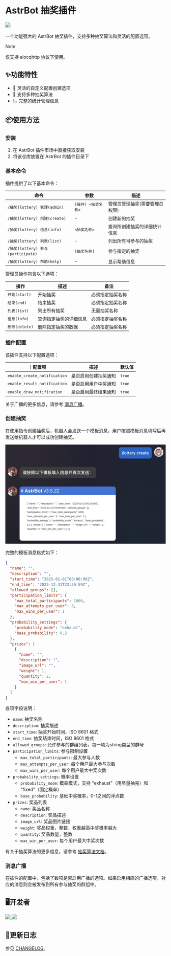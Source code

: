 # AstrBot 抽奖插件

![](https://count.getloli.com/@lottery?name=lottery&theme=booru-jaypee&padding=7&offset=0&align=top&scale=1&pixelated=1&darkmode=auto)

一个功能强大的 AstrBot 抽奖插件，支持多种抽奖算法和灵活的配置选项。

> [!NOTE]
> 
> 仅支持 aiocqhttp 协议下使用。

## ✨功能特性

- 🎲 灵活的自定义配置创建选项
- 🎯 支持多种抽奖算法
- 📉 完整的统计管理信息

## 📦使用方法

### 安装

1. 在 AstrBot 插件市场中直接获取安装
2. 将该仓库放置在 AstrBot 的插件目录下

### 基本命令

插件提供了以下基本命令：

| 命令 | 参数 | 描述 |
| ---- | ---- | ---- |
| `/抽奖(lottery) 管理(admin)` | `[操作] <抽奖名称>` | 管理员管理抽奖(需要管理员权限) |
| `/抽奖(lottery) 创建(create)` | - | 创建新的抽奖 |
| `/抽奖(lottery) 信息(info)` | `<抽奖名称>` | 查询所创建抽奖的详细统计信息 |
| `/抽奖(lottery) 列表(list)` | - | 列出所有可参与的抽奖 |
| `/抽奖(lottery) 参与(participate)` | `[抽奖名称]` | 参与指定的抽奖 |
| `/抽奖(lottery) 帮助(help)` | - | 显示帮助信息 |

管理员操作包含以下选项：

| 操作 | 描述 | 备注 |
| ---- | ---- | ---- |
| `开始(start)` | 开始抽奖 | 必须指定抽奖名称 |
| `结束(end)` | 结束抽奖 | 必须指定抽奖名称 |
| `列表(list)` | 列出所有抽奖 | 无需抽奖名称 |
| `信息(info)` | 查询指定抽奖的详细信息 | 必须指定抽奖名称 |
| `删除(delete)` | 删除指定抽奖的数据 | 必须指定抽奖名称 |

### 插件配置

该插件支持以下配置选项：

｜配置项 | 描述 | 默认值 |
| ---- | ---- | ---- |
| `enable_create_notification` | 是否启用创建抽奖通知 | `true` |
| `enable_result_notification` | 是否启用用户中奖通知 | `true` |
| `enable_draw_notification` | 是否启用最终结果通知 | `true` |

关于广播的更多信息，请参考 [消息广播](#消息广播)。

### 创建抽奖

在使用指令创建抽奖后，机器人会发送一个模板消息，用户按照模板消息填写后再发送给机器人才可以成功创建抽奖。

![](docs/create_template.png)

完整的模板消息格式如下：

```json
{
  "name": "",
  "description": "",
  "start_time": "2025-01-01T00:00:00Z",
  "end_time": "2025-12-31T23:59:59Z",
  "allowed_groups": [],
  "participation_limits": {
    "max_total_participants": 1000,
    "max_attempts_per_user": 3,
    "max_wins_per_user": 1
  },
  "probability_settings": {
    "probability_mode": "exhaust",
    "base_probability": 0.2
  },
  "prizes": [
    {
      "name": "",
      "description": "",
      "image_url": "",
      "weight": 1,
      "quantity": 2,
      "max_win_per_user": 1
    }
  ]
}
```

各项字段说明：
- `name`: 抽奖名称
- `description`: 抽奖描述
- `start_time`: 抽奖开始时间，ISO 8601 格式
- `end_time`: 抽奖结束时间，ISO 8601 格式
- `allowed_groups`: 允许参与的群组列表，每一项为string类型的群号
- `participation_limits`: 参与限制设置
  - `max_total_participants`: 最大参与人数
  - `max_attempts_per_user`: 每个用户最大参与次数
  - `max_wins_per_user`: 每个用户最大中奖次数
- `probability_settings`: 概率设置
  - `probability_mode`: 概率模式，支持 "exhaust"（用尽量抽完）和 "fixed"（固定概率）
  - `base_probability`: 基础中奖概率，0-1之间的浮点数
- `prizes`: 奖品列表
  - `name`: 奖品名称
  - `description`: 奖品描述
  - `image_url`: 奖品图片链接
  - `weight`: 奖品权重，整数，权重越高中奖概率越大
  - `quantity`: 奖品数量，整数
  - `max_win_per_user`: 每个用户最大中奖次数

有关于抽奖算法的更多信息，请参考 [抽奖算法文档](docs/ALGORITHMS.md)。

### 消息广播

在插件的配置中，包括了数项是否启用广播的选项。如果启用相应的广播选项，对应的消息则会被发布到所有参与抽奖的群组中。

## 🖥️开发者

<a href="https://github.com/gameswu">
  <img src="https://github.com/gameswu.png?size=50">
</a>
<a href="https://github.com/Tbl0x7D6">
    <img src="https://github.com/Tbl0x7D6.png?size=50">
</a>

## 🧾更新日志

参见 [CHANGELOG](docs/CHANGELOG.md)。